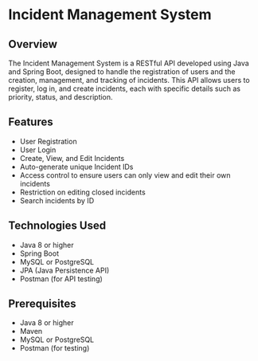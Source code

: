 # Incident Management System

## Overview
The Incident Management System is a RESTful API developed using Java and Spring Boot, designed to handle the registration of users and the creation, management, and tracking of incidents. This API allows users to register, log in, and create incidents, each with specific details such as priority, status, and description.

## Features
- User Registration
- User Login
- Create, View, and Edit Incidents
- Auto-generate unique Incident IDs
- Access control to ensure users can only view and edit their own incidents
- Restriction on editing closed incidents
- Search incidents by ID

## Technologies Used
- Java 8 or higher
- Spring Boot
- MySQL or PostgreSQL
- JPA (Java Persistence API)
- Postman (for API testing)

## Prerequisites
- Java 8 or higher
- Maven
- MySQL or PostgreSQL
- Postman (for testing)
